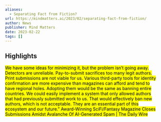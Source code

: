 ```yaml
---
aliases:
  - Separating Fact from Fiction?
url: https://mindmatters.ai/2023/02/separating-fact-from-fiction/
author: News
publisher: Mind Matters
date: 2023-02-22
tags: []
---
```


## Highlights
<mark>We have some ideas for minimizing it, but the problem isn’t going away. Detectors are unreliable. Pay-to-submit sacrifices too many legit authors. Print submissions are not viable for us. Various third-party tools for identity confirmation are more expensive than magazines can afford and tend to have regional holes. Adopting them would be the same as banning entire countries. We could easily implement a system that only allowed authors that had previously submitted work to us. That would effectively ban new authors, which is not acceptable. They are an essential part of this ecosystem and our future.” Award-Winning SciFi/Fantasy Magazine Closes Submissions Amidst Avalanche Of AI-Generated Spam \| The Daily Wire</mark>

